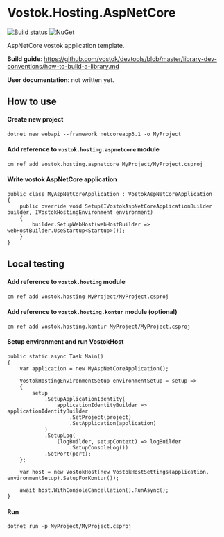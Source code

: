 # Vostok.Hosting.AspNetCore

[![Build status](https://ci.appveyor.com/api/projects/status/github/vostok/hosting.aspnetcore?svg=true&branch=master)](https://ci.appveyor.com/project/vostok/hosting.aspnetcore/branch/master)
[![NuGet](https://img.shields.io/nuget/v/Vostok.Hosting.AspNetCore.svg)](https://www.nuget.org/packages/Vostok.Hosting.AspNetCore)

AspNetCore vostok application template.


**Build guide**: https://github.com/vostok/devtools/blob/master/library-dev-conventions/how-to-build-a-library.md

**User documentation**: not written yet.

## How to use

#### Create new project
    
    dotnet new webapi --framework netcoreapp3.1 -o MyProject

#### Add reference to `vostok.hosting.aspnetcore` module
    
    cm ref add vostok.hosting.aspnetcore MyProject/MyProject.csproj

#### Write vostok AspNetCore application

    public class MyAspNetCoreApplication : VostokAspNetCoreApplication
    {
        public override void Setup(IVostokAspNetCoreApplicationBuilder builder, IVostokHostingEnvironment environment)
        {
            builder.SetupWebHost(webHostBuilder => webHostBuilder.UseStartup<Startup>());
        }
    }

## Local testing

#### Add reference to `vostok.hosting` module

    cm ref add vostok.hosting MyProject/MyProject.csproj

#### Add reference to `vostok.hosting.kontur` module (optional)
    cm ref add vostok.hosting.kontur MyProject/MyProject.csproj

#### Setup environment and run VostokHost 

    public static async Task Main()
    {
        var application = new MyAspNetCoreApplication();

        VostokHostingEnvironmentSetup environmentSetup = setup =>
        {
            setup
                .SetupApplicationIdentity(
                    applicationIdentityBuilder => applicationIdentityBuilder
                        .SetProject(project)
                        .SetApplication(application)
                )
                .SetupLog(
                    (logBuilder, setupContext) => logBuilder
                        .SetupConsoleLog())
                .SetPort(port);
        };

        var host = new VostokHost(new VostokHostSettings(application, environmentSetup).SetupForKontur());

        await host.WithConsoleCancellation().RunAsync();
    }

#### Run

    dotnet run -p MyProject/MyProject.csproj


    
